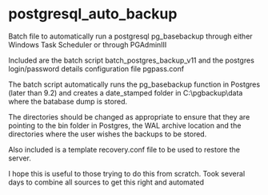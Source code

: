 # postgresql_auto_backup

Batch file to automatically run a postgresql pg_basebackup through either Windows Task Scheduler or through PGAdminIII

Included are the batch script batch_postgres_backup_v11 and the postgres login/password details configuration file pgpass.conf

The batch script automatically runs the pg_basebackup function in Postgres (later than 9.2) and creates a date_stamped folder in C:\pgbackup\data where the batabase dump is stored.

The directories should be changed as appropriate to ensure that they are pointing to the bin folder in Postgres, the WAL archive location and the directories where the user wishes the backups to be stored.

Also included is a template recovery.conf file to be used to restore the server.

 I hope this is useful to those trying to do this from scratch. Took several days to combine all sources to get this right and automated
